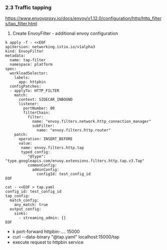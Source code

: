### 2.3 Traffic tapping
https://www.envoyproxy.io/docs/envoy/v1.12.0/configuration/http/http_filters/tap_filter.html 

1. Create EnvoyFilter - additional envoy configuration
```
k apply -f - <<EOF
apiVersion: networking.istio.io/v1alpha3
kind: EnvoyFilter
metadata:
  name: tap-filter
  namespace: platform
spec:
  workloadSelector:
    labels:
      app: httpbin
  configPatches:
  - applyTo: HTTP_FILTER
    match:
      context: SIDECAR_INBOUND
      listener:
        portNumber: 80
        filterChain:
          filter:
            name: "envoy.filters.network.http_connection_manager"
            subFilter:
              name: "envoy.filters.http.router"
    patch:
      operation: INSERT_BEFORE
      value:
       name: envoy.filters.http.tap
       typed_config:
          "@type": "type.googleapis.com/envoy.extensions.filters.http.tap.v3.Tap"
          commonConfig:
            adminConfig:
              configId: test_config_id
EOF
```

```
cat - <<EOF > tap.yaml
config_id: test_config_id
tap_config:
  match_config:
    any_match: true
  output_config:
    sinks:
      - streaming_admin: {}
EOF
```

- k port-forward httpbin-.... 15000
- curl --data-binary "@tap.yaml" localhost:15000/tap
-  execute request to httpbin service

